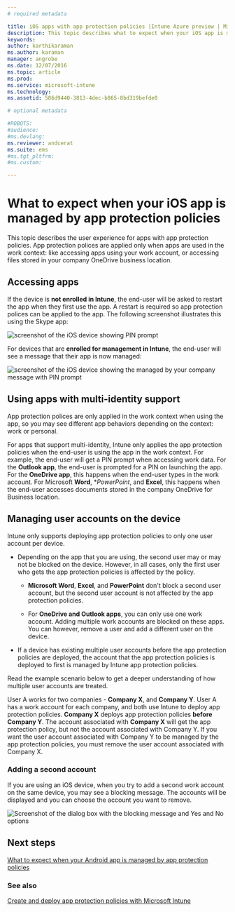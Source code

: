 ```yaml
---
# required metadata

title: iOS apps with app protection policies |Intune Azure preview | Microsoft Docs
description: This topic describes what to expect when your iOS app is managed by app protection policies.
keywords:
author: karthikaramanms.author: karaman
manager: angrobe
ms.date: 12/07/2016
ms.topic: article
ms.prod:
ms.service: microsoft-intune
ms.technology:
ms.assetid: 586d9440-3813-4dec-b865-8bd319befde0

# optional metadata

#ROBOTS:
#audience:
#ms.devlang:
ms.reviewer: andcerat
ms.suite: ems
#ms.tgt_pltfrm:
#ms.custom:

---
```


# What to expect when your iOS app is managed by app protection policies
 This topic describes the user experience for apps with app protection policies. App protection polices are applied only when apps are used in the work context: like accessing apps using your work account, or accessing files stored in your company OneDrive business location.
##  Accessing apps

If the device is **not enrolled in Intune**, the end-user will be asked to restart the app when they first use the app.  A restart is required so app protection polices can be applied to the app. The following screenshot illustrates this using the Skype app:


![screenshot of the iOS device showing PIN prompt](../media/ios-pin-prompt.png)

For devices that are **enrolled for management in Intune**, the end-user will see a message that their app is now managed:

![screenshot of the iOS device showing the managed by your company message with PIN prompt](../media/ios-managed-devices-pin-prompt.png)

##  Using apps with multi-identity support

App protection polices are only applied in the work context when using the app, so you may see different app behaviors depending on the context: work or personal.  

For apps that support multi-identity, Intune only applies the app protection policies when the end-user is using the app in the work context.  For example, the end-user will get a PIN prompt when accessing work data.  For the **Outlook app**, the end-user is prompted for a PIN on launching the app. For the **OneDrive app**, this happens when the end-user types in the work account.  For Microsoft **Word**, **PowerPoint*, and **Excel**, this happens when the end-user accesses documents stored in the company OneDrive for Business location.
##  Managing user accounts on the device

Intune only supports deploying app protection policies to only one user account per device.

* Depending on the app that you are using, the second user may or may not be blocked on the device. However, in all cases, only the first user who gets the app protection policies is affected by the policy.
  * **Microsoft Word**, **Excel**, and **PowerPoint** don't block a second user account, but the second user account is not affected by the app protection policies.  

  * For **OneDrive and Outlook apps**, you can only use one work account.  Adding multiple work accounts are blocked on these apps.  You can however, remove a user and add a different user on the device.

* If a device has existing multiple user accounts before the app protection policies are deployed, the account that the app protection policies is deployed to first is managed by Intune app protection policies.


Read the example scenario below to get a deeper understanding of how multiple user accounts are treated.

User A works for two companies - **Company X**, and **Company Y**. User A has a work account for each company, and both use Intune to deploy app protection policies. **Company X** deploys app protection policies **before** **Company Y**. The account associated with **Company X** will get the app protection policy, but not the account associated with Company Y. If you want the user account associated with Company Y to be managed by the app protection policies, you must remove the user account associated with Company X.
### Adding a second account

If you are using an iOS device, when you try to add a second work account on the same device, you may see a blocking message.  The accounts will be displayed and you can choose the account you want to remove.

![Screenshot of the dialog box with the blocking message and Yes and No options](../media/ios-switch-user.PNG)

## Next steps
[What to expect when your Android app is managed by app protection policies](app-protection-enabled-android-apps.md)
### See also
[Create and deploy app protection policies with Microsoft Intune](app-protection-policies.md)
